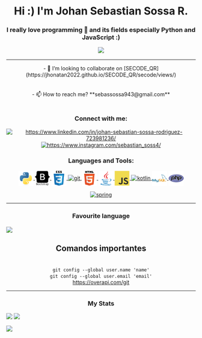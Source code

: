 <h1 align="center">Hi :) I'm  Johan Sebastian Sossa R.</h1>
<h3 align="center">I really love  programming 🧡 and its fields especially Python and JavaScript :)</h3>

<div id="header" align="center">
   <img src="https://media.tenor.com/sDYh_lVH2ToAAAAd/bojack-bojack-horseman.gif" width="45%"/>
  
</div>
<hr>
<center>- 👯 I’m looking to collaborate on [SECODE_QR](https://jhonatan2022.github.io/SECODE_QR/secode/views/)</center>
<br><br>

<center>- 📫 How to reach me? **sebassossa943@gmail.com**</center>
<br>

<h3 align="center">Connect with me:</h3>
<p align="center">
<a href="https://linkedin.com/in/https://www.linkedin.com/in/johan-sebastian-sossa-rodriguez-723981236/" target="blank"><img align="center" src="https://raw.githubusercontent.com/rahuldkjain/github-profile-readme-generator/master/src/images/icons/Social/linked-in-alt.svg" alt="https://www.linkedin.com/in/johan-sebastian-sossa-rodriguez-723981236/" height="30" width="40" /></a>
<a href="https://instagram.com/https://www.instagram.com/sebastian_soss4/" target="blank"><img align="center" src="https://raw.githubusercontent.com/rahuldkjain/github-profile-readme-generator/master/src/images/icons/Social/instagram.svg" alt="https://www.instagram.com/sebastian_soss4/" height="30" width="40" /></a>
</p>

<h3 align="center">Languages and Tools:</h3>
<p align="center"> <a href="https://getbootstrap.com" target="_blank" rel="noreferrer"><img align="center"  src="https://github.com/devicons/devicon/blob/master/icons/python/python-original.svg" title="Python" width="40" height="40"/> <img align="center"  src="https://raw.githubusercontent.com/devicons/devicon/master/icons/bootstrap/bootstrap-plain-wordmark.svg" alt="bootstrap" width="40" height="40"/> </a> <a href="https://www.w3schools.com/css/" target="_blank" rel="noreferrer"> <img align="center"  src="https://raw.githubusercontent.com/devicons/devicon/master/icons/css3/css3-original-wordmark.svg" alt="css3" width="40" height="40"/> </a> <a href="https://git-scm.com/" target="_blank" rel="noreferrer"> <img align="center" src="https://www.vectorlogo.zone/logos/git-scm/git-scm-icon.svg" alt="git" width="40" height="40"/> </a> <a href="https://www.w3.org/html/" target="_blank" rel="noreferrer"> <img align="center"  src="https://raw.githubusercontent.com/devicons/devicon/master/icons/html5/html5-original-wordmark.svg" alt="html5" width="40" height="40"/> </a> <a href="https://www.java.com" target="_blank" rel="noreferrer"> <img align="center"  src="https://raw.githubusercontent.com/devicons/devicon/master/icons/java/java-original.svg" alt="java" width="40" height="40"/> </a> <a href="https://developer.mozilla.org/en-US/docs/Web/JavaScript" target="_blank" rel="noreferrer"> <img align="center"  src="https://raw.githubusercontent.com/devicons/devicon/master/icons/javascript/javascript-original.svg" alt="javascript" width="40" height="40"/> </a> <a href="https://kotlinlang.org" target="_blank" rel="noreferrer"> <img align="center"  src="https://www.vectorlogo.zone/logos/kotlinlang/kotlinlang-icon.svg" alt="kotlin" width="40" height="40"/> </a> <a href="https://www.mysql.com/" target="_blank" rel="noreferrer"> <img align="center"  src="https://raw.githubusercontent.com/devicons/devicon/master/icons/mysql/mysql-original-wordmark.svg" alt="mysql" width="40" height="40"/> </a> <a href="https://www.php.net" target="_blank" rel="noreferrer"> <img align="center"  src="https://raw.githubusercontent.com/devicons/devicon/master/icons/php/php-original.svg" alt="php" width="40" height="40"/> </a> <p align="center"> <a href="https://spring.io/" target="_blank" rel="noreferrer"> <img align="center"  src="https://www.vectorlogo.zone/logos/springio/springio-icon.svg" alt="spring" width="40" height="40"/> </a> </p>

  <hr>
  <h3 align="center">Favourite language</h3>
   <img  align="center" src="https://surfingthecode.com/img/python.gif" width="10%"/>
  </p>
</div>
   <div id="header" align="center">
<h2>Comandos importantes</h2>
<code>
git config --global user.name 'name'
git config --global user.email 'email'
</code>

<a href='https://overapi.com/git' target='_blank'>
https://overapi.com/git
</a>
   </div>
</div>

  <hr>
  <h3 align="center">My Stats</h3>
  
 ![](http://github-readme-streak-stats.herokuapp.com?user=Sebastian-Sossa18&theme=whitelight&background=f2f0f0)
 ![](https://github-readme-stats.vercel.app/api/top-langs/?username=Sebastian-Sossa18&theme=radical&layout=compact&)

<a href="https://github.com/ashutosh00710/github-readme-activity-graph"><img src="https://github-readme-activity-graph.cyclic.app/graph/?username=Sebastian-Sossa18&bg_color=f2f0f0&color=00e313&line=00e313&point=1c1001&hide_border=true" /></a>
</p>
</div>



